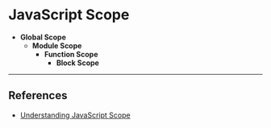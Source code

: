 # JavaScript Scope

* __Global Scope__
    * __Module Scope__
        * __Function Scope__
            * __Block Scope__


---

## References

* [Understanding JavaScript Scope](https://scotch.io/tutorials/understanding-scope-in-javascript#toc-lexical-scope)

